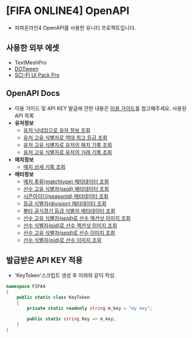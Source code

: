 # [FIFA ONLINE4] OpenAPI
- 피파온라인4 OpenAPI를 사용한 유니티 프로젝트입니다.

## 사용한 외부 에셋
- TextMeshPro
- [DOTween](https://assetstore.unity.com/packages/tools/visual-scripting/dotween-pro-32416)
- [SCI-FI UI Pack Pro](https://assetstore.unity.com/packages/2d/gui/sci-fi-ui-pack-pro-149421)

## OpenAPI Docs
- 이용 가이드 및 API KEY 발급에 관한 내용은 [이용 가이드](https://developers.nexon.com/fifaonline4/guides)를 참고해주세요.
사용된 API 목록
- **유저정보**
    - [유저 닉네임으로 유저 정보 조회](https://developers.nexon.com/fifaonline4/api/6/15)
    - [유저 고유 식별자로 역대 최고 등급 조회](https://developers.nexon.com/fifaonline4/api/6/17)
    - [유저 고유 식별자로 유저의 매치 기록 조회](https://developers.nexon.com/fifaonline4/api/6/18)
    - [유저 고유 식별자로 유저의 거래 기록 조회](https://developers.nexon.com/fifaonline4/api/6/19)
- **매치정보**
    - [매치 상세 기록 조회](https://developers.nexon.com/fifaonline4/api/7/21)
- **메타정보**
    - [매치 종류(matchtype) 메타데이터 조회](https://developers.nexon.com/fifaonline4/api/10/23)
    - [선수 고유 식별자(spid) 메타데이터 조회](https://developers.nexon.com/fifaonline4/api/10/24)
    - [시즌아이디(seasonId) 메타데이터 조회](https://developers.nexon.com/fifaonline4/api/10/25)
    - [등급 식별자(division) 메타데이터 조회](https://developers.nexon.com/fifaonline4/api/10/27)
    - [볼타 공식경기 등급 식별자 메타데이터 조회](https://developers.nexon.com/fifaonline4/api/10/41)
    - [선수 고유 식별자(spid)로 선수 액션샷 이미지 조회](https://developers.nexon.com/fifaonline4/api/10/28)
    - [선수 식별자(pid)로 선수 액션샷 이미지 조회](https://developers.nexon.com/fifaonline4/api/10/29)
    - [선수 고유 식별자(spid)로 선수 이미지 조회](https://developers.nexon.com/fifaonline4/api/10/30)
    - [선수 식별자(pid)로 선수 이미지 조회](https://developers.nexon.com/fifaonline4/api/10/31)

## 발급받은 API KEY 적용
- 'KeyToken'스크립트 생성 후 아래와 같이 작성.
``` c#
namespace FIFA4
{
    public static class KeyToken
    {
        private static readonly string m_key = "my key";

        public static string Key => m_key;
    }
}
```


